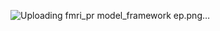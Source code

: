 ![Uploading fmri_pr
![model_framework](https://github.com/rladpwl35/ASD_com_my_code/assets/75659441/a59b92aa-53c3-40af-8274-2809cb172f55)
ep.png…]()
